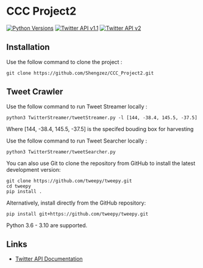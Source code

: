 CCC Project2
======

[![Python Versions](https://img.shields.io/pypi/pyversions/tweepy?label=Python)](https://pypi.org/project/tweepy/)
[![Twitter API v1.1](https://img.shields.io/endpoint?url=https%3A%2F%2Ftwbadges.glitch.me%2Fbadges%2Fstandard)](https://developer.twitter.com/en/docs/twitter-api/v1)
[![Twitter API v2](https://img.shields.io/endpoint?url=https%3A%2F%2Ftwbadges.glitch.me%2Fbadges%2Fv2)](https://developer.twitter.com/en/docs/twitter-api)

Installation
------------

Use the follow command to clone the project
:

    git clone https://github.com/Shengzez/CCC_Project2.git

Tweet Crawler
------------
Use the follow command to run Tweet Streamer locally
:

    python3 TwitterStreamer/tweetStreamer.py -l [144, -38.4, 145.5, -37.5]

Where [144, -38.4, 145.5, -37.5] is the specifed bouding box for harvesting

Use the follow command to run Tweet Searcher locally
:

    python3 TwitterStreamer/tweetSearcher.py 
    
You can also use Git to clone the repository from GitHub to install the latest
development version:

    git clone https://github.com/tweepy/tweepy.git
    cd tweepy
    pip install .

Alternatively, install directly from the GitHub repository:

    pip install git+https://github.com/tweepy/tweepy.git

Python 3.6 - 3.10 are supported.

Links
-----


- [Twitter API Documentation](https://developer.twitter.com/en/docs/twitter-api)


